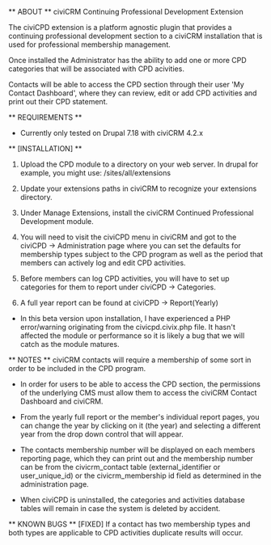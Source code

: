 ** ABOUT **
civiCRM Continuing Professional Development Extension

The civiCPD extension is a platform agnostic plugin that provides a continuing professional 
development section to a civiCRM installation that is used for professional membership management.

Once installed the Administrator has the ability to add one or more CPD categories that will 
be associated with CPD acivities.

Contacts will be able to access the CPD section through their user 'My Contact Dashboard', 
where they can review, edit or add CPD activities and print out their CPD statement. 


** REQUIREMENTS **
* Currently only tested on Drupal 7.18 with civiCRM 4.2.x

** [INSTALLATION] **
1) Upload the CPD module to a directory on your web server. In drupal for example, you might use: /sites/all/extensions

2) Update your extensions paths in civiCRM to recognize your extensions directory.

3) Under Manage Extensions, install the  civiCRM Continued Professional Development module.

4) You will need to visit the civiCPD menu in civiCRM and got to the civiCPD -> Administration page where you can
set the defaults for membership types subject to the CPD program as well as the period that members can actively
log and edit CPD activities.

5) Before members can log CPD activities, you will have to set up categories for them to report under civiCPD -> Categories.

6) A full year report can be found at civiCPD -> Report(Yearly)


* In this beta version upon installation, I have experienced a PHP error/warning originating from 
the civicpd.civix.php file. It hasn't affected the module or performance so it is likely a bug 
that we will catch as the module matures.

** NOTES **
civiCRM contacts will require a membership of some sort in order to be included in the CPD program. 

* In order for users to be able to access the CPD section, the permissions of the underlying CMS 
must allow them to access the civiCRM Contact Dashboard and civiCRM.

* From the yearly full report or the member's individual report pages, you can change the year 
by clicking on it (the year) and selecting a different year from the drop down control that will appear. 

* The contacts membership number will be displayed on each members reporting page, which they can print out 
and the membership number can be from the civicrm_contact table (external_identifier or user_unique_id) 
or the civicrm_membership id field as determined in the administration page.

* When civiCPD is uninstalled, the categories and activities database tables will remain in case the system is deleted by accident. 

** KNOWN BUGS **
[FIXED] If a contact has two membership types and both types are applicable to CPD activities duplicate results will occur.

